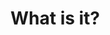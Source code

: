 <!-- .slide: data-background="content/images/030-real-text-search.gif" -->
<!-- .slide: data-state="text-bright text-border" -->
# What is it?
